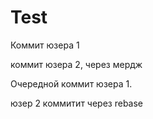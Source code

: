 # Test

Коммит юзера 1

коммит юзера 2, через мердж

Очередной коммит юзера 1.

юзер 2 коммитит через rebase

